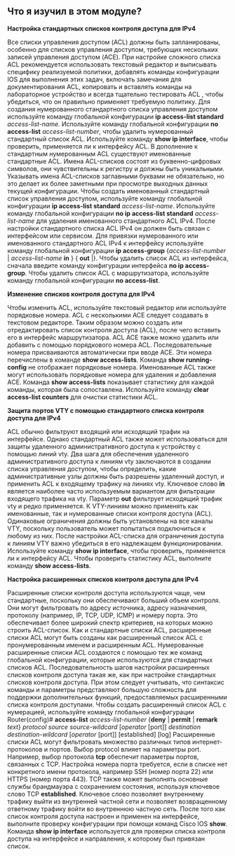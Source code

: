 <!-- 5.5.3 -->
## Что я изучил в этом модуле?
**Настройка стандартных списков контроля доступа для IPv4**

Все списки управления доступом (ACL) должны быть запланированы, особенно для списков управления доступом, требующих нескольких записей управления доступом (ACE). При настройке сложного списка ACL рекомендуется использовать текстовый редактор и выписывать специфику реализуемой политики, добавлять команды конфигурации IOS для выполнения этих задач, включать замечания для документирования ACL, копировать и вставлять команды на лабораторное устройство и всегда тщательно тестировать ACL , чтобы убедиться, что он правильно применяет требуемую политику. Для создания нумерованного стандартного списка управления доступом используйте команду глобальной конфигурации **ip access-list standard** *access-list-name.* Используйте команду глобальной конфигурации **no access-list** *access-list-number*, чтобы удалить нумерованный стандартный список ACL. Используйте команду **show ip interface**, чтобы проверить, применяется ли к интерфейсу ACL. В дополнение к стандартным нумерованным ACL существуют именованные стандартные ACL. Имена ACL-списков состоят из буквенно-цифровых символов, они чувствительны к регистру и должны быть уникальными. Указывать имена ACL-списков заглавными буквами не обязательно, но это делает их более заметными при просмотре выходных данных текущей конфигурации. Чтобы создать именованный стандартный список управления доступом, используйте команду глобальной конфигурации **ip access-list standard** *access-list-name*. Используйте команду глобальной конфигурации **no ip access-list standard** *access-list-name* для удаления именованного стандартного ACL IPv4. После настройки стандартного списка ACL IPv4 он должен быть связан с интерфейсом или сервисом. Для привязки нумерованного или именованного стандартного ACL IPv4 к интерфейсу используйте команду глобальной конфигурации **ip access-group** {*access-list-number* | *access-list-name* **in** } { **out** |}. Чтобы удалить список ACL из интерфейса, сначала введите команду конфигурации интерфейса **no ip access-group**. Чтобы удалить список ACL с маршрутизатора, используйте команду глобальной конфигурации **no access-list**.

**Изменение списков контроля доступа для IPv4**

Чтобы изменить ACL, используйте текстовый редактор или используйте порядковые номера. ACL с несколькими ACE следует создавать в текстовом редакторе. Таким образом можно создать или отредактировать список контроля доступа (ACL), после чего вставить его в интерфейс маршрутизатора. ACL ACE также можно удалить или добавить с помощью порядкового номера ACL. Последовательные номера присваиваются автоматически при вводе ACE. Эти номера перечислены в команде **show access-lists**. Команда **show running-config** не отображает порядковые номера. Именованные ACL также могут использовать порядковые номера для удаления и добавления ACE. Команда **show access-lists** показывает статистику для каждой команды, которая была сопоставлена. Используйте команду **clear access-list counters** для очистки статистики ACL.

**Защита портов VTY с помощью стандартного списка контроля доступа для IPv4**

ACL обычно фильтруют входящий или исходящий трафик на интерфейсе. Однако стандартный ACL также может использоваться для защиты удаленного административного доступа к устройству с помощью линий vty. Два шага для обеспечения удаленного административного доступа к линиям vty заключаются в создании списка управления доступом, чтобы определить, какие административные узлы должны быть разрешены удаленный доступ, и применить ACL к входящему трафику на линиях vty. Ключевое слово **in** является наиболее часто используемым вариантом для фильтрации входящего трафика на vty. Параметр **out** фильтрует исходящий трафик vty и редко применяется. К VTY-линиям можно применять как именованные, так и нумерованные списки контроля доступа (ACL). Одинаковые ограничения должны быть установлены на все каналы VTY, поскольку пользователь может попытаться подключиться к любому из них. После настройки ACL-списка для ограничения доступа к линиям VTY важно убедиться в его надлежащем функционировании. Используйте команду **show ip interface**, чтобы проверить, применяется ли к интерфейсу ACL. Чтобы проверить статистику ACL, выполните команду **show access-lists**.

**Настройка расширенных списков контроля доступа для IPv4**

Расширенные списки контроля доступа используются чаще, чем стандартные, поскольку они обеспечивают больший объем контроля. Они могут фильтровать по адресу источника, адресу назначения, протоколу (например, IP, TCP, UDP, ICMP) и номеру порта. Это обеспечивает более широкий спектр критериев, на которых можно строить ACL-список. Как и стандартные списки ACL, расширенные списки ACL могут быть созданы как расширенный список ACL с пронумерованным именем и расширенным ACL. Нумерованные расширенные списки ACL создаются с помощью тех же команд глобальной конфигурации, которые используются для стандартных списков ACL. Последовательность шагов настройки расширенных списков контроля доступа такая же, как при настройке стандартных списков контроля доступа. При этом следует учитывать, что синтаксис команды и параметры представляют большую сложность для поддержки дополнительных функций, предоставляемых расширенными списка контроля доступами. Чтобы создать расширенный список ACL с нумерацией, используйте команду глобальной конфигурации Router(config)# **access-list** *access-list-number* {**deny** | **permit** | **remark** *text*} *protocol source source-wildcard* [*operator* [port]] *destination destination-wildcard* [*operator* [port]] [established] [log] Расширенные списки ACL могут фильтровать множество различных типов интернет-протоколов и портов. Выбор protocol влияет на параметры port. Например, выбор протокола **tcp** обеспечит параметры портов, связанных с TCP. Настройка номера порта требуется, если в списке нет конкретного имени протокола, например SSH (номер порта 22) или HTTPS (номер порта 443). TCP также может выполнять основные службы брандмауэра с сохранением состояния, используя ключевое слово TCP **established**. Ключевое слово позволяет внутреннему трафику выйти из внутренней частной сети и позволяет возвращенному ответному трафику войти во внутреннюю частную сеть. После того как список контроля доступа настроен и применен на интерфейсе, выполните проверку конфигурации при помощи команд Cisco IOS **show**. Команда **show ip interface** используется для проверки списка контроля доступа на интерфейсе и направления, к которому был привязан список.

<!-- 5.5.4  Контрольная работа по модулю NAT для IPv4 Тут  квиз 5.5.4 -->